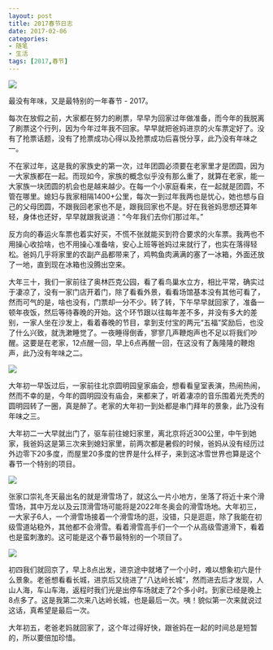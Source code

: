 ```yaml
---
layout: post
title: 2017春节日志
date: 2017-02-06
categories: 
- 随笔
- 生活
tags: [2017,春节]
---
```


![](http://7sbsl6.com1.z0.glb.clouddn.com/2017spring/P70130-115356%2802-06-16-44-04%29.jpg)

最没有年味，又是最特别的一年春节 - 2017。
<!-- more -->
每次在放假之前，大家都在努力的刷票，早早为回家过年做准备，而今年的我脱离了刷票这个行列，因为今年过年我不回家。早早就把爸妈进京的火车票定好了。没有了抢票话题，没有了抢票成功心得以及抢票成功后喜悦分享，此乃没有年味之一。

不在家过年，这是我的家族史的第一次，过年团圆必须要在老家里才是团圆，因为一大家族都在一起。而现如今，家族的概念似乎没有那么重了，就算在老家，能一大家族一块团圆的机会也是越来越少。在每一个小家庭看来，在一起就是团圆，不管在哪里。媳妇与我家相隔1400+公里，每次一到过年我两也是忧心，她也想与自己的父母团圆，不跟我回老家也不是，跟我回家也不是。好在我爸妈思想还算年轻，身体也还好，早早就跟我说道：“今年我们去你们那过年。”

反方向的春运火车票也着实好买，不慌不张就能买到符合要求的火车票。我两也不用操心收拾啥，也不用操心准备啥，安心上班等爸妈过来就行了，也实在落得轻松。爸妈几乎将家里的农副产品都带来了，鸡鸭鱼肉满满的塞了一冰箱，外面还放了一地，直到现在冰箱也没腾出空来。

大年三十，我们一家前往了奥林匹克公园，看了看鸟巢水立方，相比平常，确实过于凄凉了，没有一家门店开着门，除了看看外景，看看场馆基本没有其他可看了，然而可气的是，啥也没有，门票却一分不少。转了转，下午早早就回家了，准备一顿年夜饭，然后等待春晚的开始。这个环节跟以往每年差不多，并没有多大的差别，一家人坐在沙发上，看着春晚的节目，拿到支付宝的两元“五福”奖励后，也没了什么兴致，就洗漱睡觉了。一夜睡得倒香，寥寥几声鞭炮声也不足以将我们吵醒。这要是在老家，12点醒一回，早上6点再醒一回，在这没有了轰隆隆的鞭炮声，此乃没有年味之二。

![](http://7sbsl6.com1.z0.glb.clouddn.com/2017spring/P70127-113522%2802-06-16-44-05%29.jpg)

大年初一早饭过后，一家前往北京圆明园皇家庙会，想看看皇室表演，热闹热闹，然而不幸的是，今年的圆明园没有庙会，来都来了，听着凄凉的音乐围着光秃秃的圆明园转了一圈，真是醉了。老家的大年初一到处都是串门拜年的景象，此乃没有年味之三。

大年初二一大早就出门了，驱车前往媳妇家里，离北京将近300公里，中午到她家，我爸妈这是第三次来到媳妇家里，前两次都是暑假的时候，爸妈从没有经历过外边零下20多度，而屋里20多度的世界是什么样子，来到这冰雪世界也算是这个春节一个特别的项目。

![](http://7sbsl6.com1.z0.glb.clouddn.com/2017spring/P70130-105748%2802-06-16-44-05%29.jpg)

张家口崇礼冬天最出名的就是滑雪场了，就这么一片小地方，坐落了将近十来个滑雪场，其中万龙以及云顶滑雪场可能将是2022年冬奥会的滑雪场地。大年初三，一大家子6人，一个滑雪场接着一个滑雪场的逛，没错，只是逛逛，除了我能在初级雪道站稳外，其他都不会滑雪。看着滑雪高手们一个一个从高级雪道滑下，看着也是蛮刺激的。这可能是这个春节最特别的一个项目了。

![](http://7sbsl6.com1.z0.glb.clouddn.com/2017spring/P70130-104636%2802-06-16-44-05%29.jpg)

初四我们就回京了，早上8点出发，进京途中就堵了一个小时，难以想象初六是什么景象。老爸想看看长城，进京后又绕进了“八达岭长城”，然而进去后才发现，人山人海，车山车海，返程时我们光是出停车场就走了2个多小时。到家已经是晚上8点多了。这是我第二次来八达岭长城，也是最后一次。咦！貌似第一次来就说过这话，真希望是最后一次。

大年初五，老爸老妈就回家了，这个年过得好快，跟爸妈在一起的时间总是短暂的，所以要倍加珍惜。